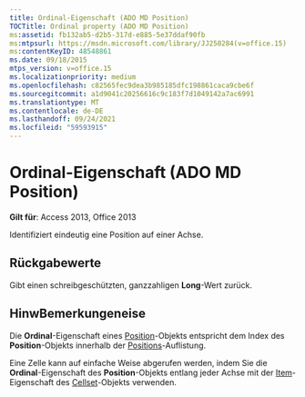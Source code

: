 ```yaml
---
title: Ordinal-Eigenschaft (ADO MD Position)
TOCTitle: Ordinal property (ADO MD Position)
ms:assetid: fb132ab5-d2b5-317d-e885-5e37ddaf90fb
ms:mtpsurl: https://msdn.microsoft.com/library/JJ250284(v=office.15)
ms:contentKeyID: 48548861
ms.date: 09/18/2015
mtps_version: v=office.15
ms.localizationpriority: medium
ms.openlocfilehash: c82565fec9dea3b985185dfc198861caca9cbe6f
ms.sourcegitcommit: a1d9041c20256616c9c183f7d1049142a7ac6991
ms.translationtype: MT
ms.contentlocale: de-DE
ms.lasthandoff: 09/24/2021
ms.locfileid: "59593915"
---
```

# <a name="ordinal-property-ado-md-position"></a>Ordinal-Eigenschaft (ADO MD Position)


**Gilt für**: Access 2013, Office 2013

Identifiziert eindeutig eine Position auf einer Achse.

## <a name="return-values"></a>Rückgabewerte

Gibt einen schreibgeschützten, ganzzahligen **Long**-Wert zurück.

## <a name="remarks"></a>HinwBemerkungeneise

Die **Ordinal**-Eigenschaft eines [Position](position-object-ado-md.md)-Objekts entspricht dem Index des **Position**-Objekts innerhalb der [Positions](positions-collection-ado-md.md)-Auflistung.

Eine Zelle kann auf einfache Weise abgerufen werden, indem Sie die **Ordinal**-Eigenschaft des **Position**-Objekts entlang jeder Achse mit der [Item](item-property-ado-md-cellset.md)-Eigenschaft des [Cellset](cellset-object-ado-md.md)-Objekts verwenden.


